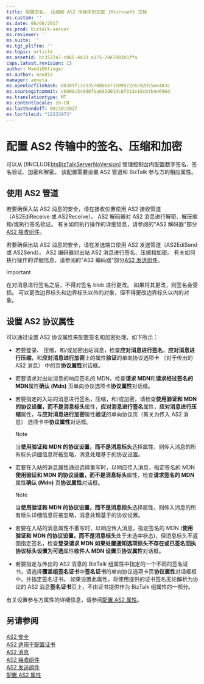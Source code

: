 ```yaml
---
title: 配置签名、 压缩和 AS2 传输中的加密 |Microsoft 文档
ms.custom: ''
ms.date: 06/08/2017
ms.prod: biztalk-server
ms.reviewer: ''
ms.suite: ''
ms.tgt_pltfrm: ''
ms.topic: article
ms.assetid: bc3537a7-c065-4a33-a375-29e7902b5ffa
caps.latest.revision: 15
author: MandiOhlinger
ms.author: mandia
manager: anneta
ms.openlocfilehash: 88309f17e335708b6e73109972c6c02d75ee483c
ms.sourcegitcommit: cb908c540d8f1a692d01dc8f313e16cb4b4e696d
ms.translationtype: MT
ms.contentlocale: zh-CN
ms.lasthandoff: 09/20/2017
ms.locfileid: "22233973"
---
```

# <a name="configuring-signing-compression-and-encryption-in-as2-transport"></a>配置 AS2 传输中的签名、压缩和加密
可以从 [!INCLUDE[btsBizTalkServerNoVersion](../includes/btsbiztalkservernoversion-md.md)] 管理控制台内配置数字签名、签名验证、加密和解密。 该配置需要设置 AS2 管道和 BizTalk 参与方的相应属性。  
  
## <a name="using-as2-pipelines"></a>使用 AS2 管道  
 若要确保入站 AS2 消息的安全，请在接收位置使用 AS2 接收管道（AS2EdiReceive 或 AS2Receive）。 AS2 解码器对 AS2 消息进行解密、解压缩和/或执行签名验证。 有关如何执行操作的详细信息，请参阅的"AS2 解码器"部分[AS2 接收组件](../core/as2-receive-components.md)。  
  
 若要确保出站 AS2 消息的安全，请在发送端口使用 AS2 发送管道（AS2EdiSend 或 AS2Send）。 AS2 编码器对出站 AS2 消息进行签名、压缩和加密。 有关如何执行操作的详细信息，请参阅的"AS2 编码器"部分[AS2 发送组件](../core/as2-send-components.md)。  
  
> [!IMPORTANT]
>  在对消息进行签名之后，不得对签名 blob 进行更改。 如果将其更改，则签名会受损。 可以更改边界标头和边界标头以外的对象，但不得更改边界标头以内的对象。  
  
## <a name="setting-as2-agreement-properties"></a>设置 AS2 协议属性  
 可以通过设置 AS2 协议属性来配置签名和加密处理，如下所示：  
  
-   若要登录、 压缩，和/或加密出站消息，检查**应对消息进行签名**，**应对消息进行压缩**，和**应对消息进行加密**上的属性**验证**的单向协议选项卡 （对于传出的 AS2 消息） 中的页**协议属性**对话框。  
  
-   若要请求对出站消息的响应签名的 MDN，检查**请求 MDN**和**请求经过签名的 MDN**属性**确认 (Mdn)** 页单向协议选项卡**协议属性**对话框。  
  
-   若要指定的入站的消息进行签名，压缩，和/或加密，请检查**使用验证和 MDN 的协议设置，而不是消息标头**属性，**应对消息进行签名**属性，**应对消息进行压缩**属性，与**应对消息进行加密**属性**验证**的单向协议页（有关为传入 AS2 消息） 选项卡中**协议属性**对话框。  
  
    > [!NOTE]
    >  当**使用验证和 MDN 的协议设置，而不是消息标头**选择属性，则传入消息的所有标头详细信息将被忽略，消息处理基于的协议设置。  
  
-   若要在入站的消息属性通过选择重写时，以响应传入消息，指定签名的 MDN**使用验证和 MDN 的协议设置，而不是消息标头**属性，检查**请求签名的 MDN**属性**确认 (Mdn)** 页**协议属性**对话框。  
  
    > [!NOTE]
    >  当**使用验证和 MDN 的协议设置，而不是消息标头**选择属性，则传入消息的所有标头详细信息将被忽略，消息处理基于的协议设置。  
  
-   若要在入站的消息属性不重写时，以响应传入消息，指定签名的 MDN (**使用验证和 MDN 的协议设置，而不是消息标头**处于未选中状态)，但消息标头不返回指定签名，检查**登录请求 MDN 如果处置通知选项标头不存在或已签名回执协议标头设置为可选**属性**收件人 MDN 设置**页**协议属性**对话框。  
  
-   若要指定与传出的 AS2 消息的 BizTalk 组属性中指定的一个不同的签名证书，请选择**覆盖组签名证书**中**签名证书**的单向协议选项卡页**协议属性**对话框框中，并指定签名证书。 如果设置此属性，将使用提供的证书签名无论解析为协议的 AS2 消息**签名证书**页上，不由证书提供作为 BizTalk 组属性的一部分。  
  
 有关设置参与方属性的详细信息，请参阅[配置 AS2 属性](../core/configuring-as2-properties.md)。  
  
## <a name="see-also"></a>另请参阅  
 [AS2 安全](../core/as2-security.md)   
 [AS2 适用于配置证书](../core/configuring-certificates-for-as2.md)   
 [AS2 消息](../core/as2-messages.md)   
 [AS2 接收组件](../core/as2-receive-components.md)   
 [AS2 发送组件](../core/as2-send-components.md)   
 [配置 AS2 属性](../core/configuring-as2-properties.md)